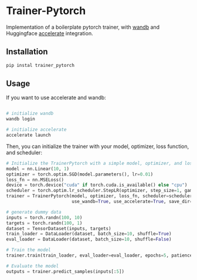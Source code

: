 # Trainer-Pytorch

Implementation of a boilerplate pytorch trainer, with [wandb](https://wandb.ai/) and Huggingface [accelerate](https://huggingface.co/docs/accelerate/index) integration. 

## Installation

```bash
pip instal trainer_pytorch
```
## Usage

If you want to use accelerate and wandb:

```bash

# initialize wandb
wandb login

# initialize accelerate
accelerate launch
```

Then, you can initialize the trainer with your model, optimizer, loss function, and scheduler:

```python
# Initialize the TrainerPytorch with a simple model, optimizer, and loss function
model = nn.Linear(10, 1)
optimizer = torch.optim.SGD(model.parameters(), lr=0.01)
loss_fn = nn.MSELoss()
device = torch.device("cuda" if torch.cuda.is_available() else "cpu")
scheduler = torch.optim.lr_scheduler.StepLR(optimizer, step_size=1, gamma=0.1)
trainer = TrainerPytorch(model, optimizer, loss_fn, scheduler=scheduler, device=device, 
                         use_wandb=True, use_accelerate=True, save_dir='my_experiment')

# generate dummy data
inputs = torch.randn(100, 10)
targets = torch.randn(100, 1)
dataset = TensorDataset(inputs, targets)
train_loader = DataLoader(dataset, batch_size=10, shuffle=True)
eval_loader = DataLoader(dataset, batch_size=10, shuffle=False)

# Train the model
trainer.train(train_loader, eval_loader=eval_loader, epochs=5, patience=2)

# Evaluate the model
outputs = trainer.predict_samples(inputs[:5])
```